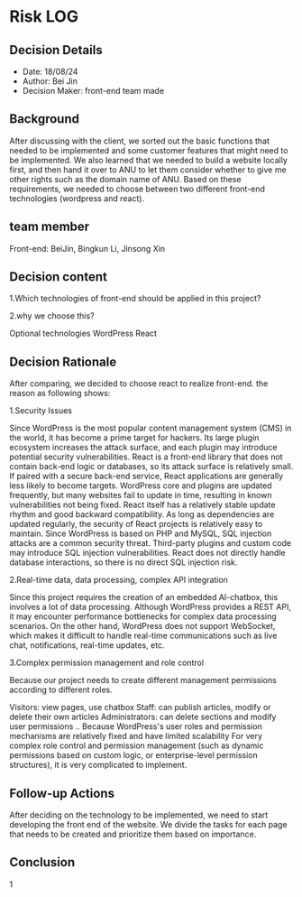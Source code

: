 # Risk LOG 
## Decision Details 
- Date: 18/08/24
- Author: Bei Jin
- Decision Maker: front-end team made
  
## Background 
After discussing with the client, we sorted out the basic functions that needed to be implemented and some customer features that might need to be implemented. We also learned that we needed to build a website locally first, and then hand it over to ANU to let them consider whether to give me other rights such as the domain name of ANU.
Based on these requirements, we needed to choose between two different front-end technologies (wordpress and react).

## team member
  
  Front-end: BeiJin, Bingkun Li, Jinsong Xin
 

## Decision content

1.Which technologies of front-end should be applied in this project?

2.why we choose this?

Optional technologies
  WordPress
  React



## Decision Rationale 
After comparing, we decided to choose react to realize front-end. the reason as following shows:

1.Security Issues

Since WordPress is the most popular content management system (CMS) in the world, it has become a prime target for hackers. Its large plugin ecosystem increases the attack surface, and each plugin may introduce potential security vulnerabilities.
React is a front-end library that does not contain back-end logic or databases, so its attack surface is relatively small. If paired with a secure back-end service, React applications are generally less likely to become targets.
WordPress core and plugins are updated frequently, but many websites fail to update in time, resulting in known vulnerabilities not being fixed.
React itself has a relatively stable update rhythm and good backward compatibility. As long as dependencies are updated regularly, the security of React projects is relatively easy to maintain.
Since WordPress is based on PHP and MySQL, SQL injection attacks are a common security threat. Third-party plugins and custom code may introduce SQL injection vulnerabilities.
React does not directly handle database interactions, so there is no direct SQL injection risk.

2.Real-time data, data processing, complex API integration

Since this project requires the creation of an embedded AI-chatbox, this involves a lot of data processing. Although WordPress provides a REST API, it may encounter performance bottlenecks for complex data processing scenarios. On the other hand, WordPress does not support WebSocket, which makes it difficult to handle real-time communications such as live chat, notifications, real-time updates, etc.


3.Complex permission management and role control

Because our project needs to create different management permissions according to different roles.

Visitors: view pages, use chatbox
Staff: can publish articles, modify or delete their own articles
Administrators: can delete sections and modify user permissions
..
Because WordPress's user roles and permission mechanisms are relatively fixed and have limited scalability
For very complex role control and permission management (such as dynamic permissions based on custom logic, or enterprise-level permission structures), it is very complicated to implement.


## Follow-up Actions 

After deciding on the technology to be implemented, we need to start developing the front end of the website. We divide the tasks for each page that needs to be created and prioritize them based on importance.

## Conclusion 
1
